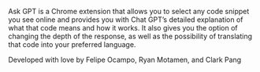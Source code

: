 Ask GPT is a Chrome extension that allows you to select any code snippet you see online and provides you with Chat GPT’s detailed explanation of what that code means and how it works. It also gives you the option of changing the depth of the response, as well as the possibility of translating that code into your preferred language.

Developed with love by Felipe Ocampo, Ryan Motamen, and Clark Pang

